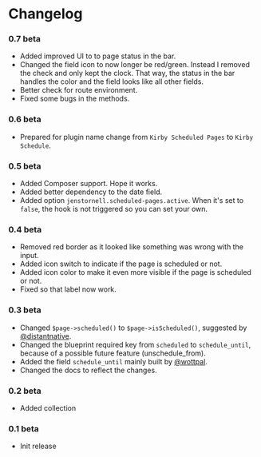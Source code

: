 # Changelog

### 0.7 beta

- Added improved UI to to page status in the bar.
- Changed the field icon to now longer be red/green. Instead I removed the check and only kept the clock. That way, the status in the bar handles the color and the field looks like all other fields.
- Better check for route environment.
- Fixed some bugs in the methods.

### 0.6 beta

- Prepared for plugin name change from `Kirby Scheduled Pages` to `Kirby Schedule`.

### 0.5 beta

- Added Composer support. Hope it works.
- Added better dependency to the date field.
- Added option `jenstornell.scheduled-pages.active`. When it's set to `false`, the hook is not triggered so you can set your own.

### 0.4 beta

- Removed red border as it looked like something was wrong with the input.
- Added icon switch to indicate if the page is scheduled or not.
- Added icon color to make it even more visible if the page is scheduled or not.
- Fixed so that label now work.

### 0.3 beta

- Changed `$page->scheduled()` to `$page->isScheduled()`, suggested by [@distantnative](https://github.com/distantnative).
- Changed the blueprint required key from `scheduled` to `schedule_until`, because of a possible future feature (unschedule_from).
- Added the field `schedule_until` mainly built by [@wottpal](https://github.com/wottpal).
- Changed the docs to reflect the changes.

### 0.2 beta

- Added collection

### 0.1 beta

- Init release